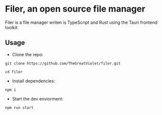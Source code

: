 # Filer, an open source file manager

Filer is a file manager writen is TypeScript and Rust using the Tauri frontend toolkit

## Usage

- Clone the repo:

`git clone https://github.com/TheGreatViolet/filer.git`

`cd filer`

- Install dependencies:

`npm i`

- Start the dev enviorment:

`npm run start`
